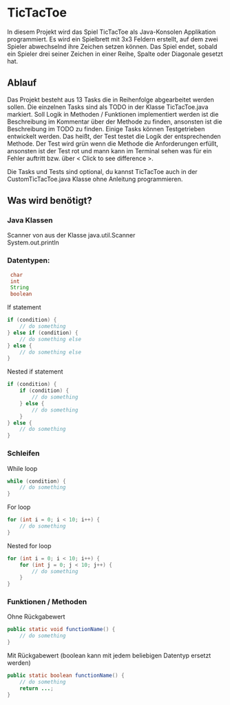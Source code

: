 # TicTacToe

In diesem Projekt wird das Spiel TicTacToe als Java-Konsolen Applikation programmiert. 
Es wird ein Spielbrett mit 3x3 Feldern erstellt, auf dem zwei Spieler abwechselnd ihre Zeichen setzen können. 
Das Spiel endet, sobald ein Spieler drei seiner Zeichen in einer Reihe, Spalte oder Diagonale gesetzt hat.

## Ablauf
Das Projekt besteht aus 13 Tasks die in Reihenfolge abgearbeitet werden sollen.
Die einzelnen Tasks sind als TODO in der Klasse TicTacToe.java markiert.
Soll Logik in Methoden / Funktionen implementiert werden ist die Beschreibung im Kommentar über der Methode zu finden,
ansonsten ist die Beschreibung im TODO zu finden.
Einige Tasks können Testgetrieben entwickelt werden. 
Das heißt, der Test testet die Logik der entsprechenden Methode. 
Der Test wird grün wenn die Methode die Anforderungen erfüllt, ansonsten ist der Test rot und mann kann im Terminal 
sehen was für ein Fehler auftritt bzw. über < Click to see difference >.

Die Tasks und Tests sind optional, du kannst
TicTacToe auch in der CustomTicTacToe.java Klasse ohne Anleitung programmieren.

## Was wird benötigt?

### Java Klassen
Scanner von aus der Klasse java.util.Scanner\
System.out.println

### Datentypen:
```java
 char
 int
 String
 boolean
```

If statement
```java
if (condition) {
    // do something
} else if (condition) {
    // do something else
} else {
    // do something else
}
```

Nested if statement
```java
if (condition) {
    if (condition) {
        // do something
    } else {
        // do something
    }
} else {
    // do something
}
```

### Schleifen
While loop
```java
while (condition) {
    // do something
}
```

For loop
```java
for (int i = 0; i < 10; i++) {
    // do something
}
```

Nested for loop
```java
for (int i = 0; i < 10; i++) {
    for (int j = 0; j < 10; j++) {
        // do something
    }
}
```

### Funktionen / Methoden
Ohne Rückgabewert
```java
public static void functionName() {
    // do something
}
```

Mit Rückgabewert (boolean kann mit jedem beliebigen Datentyp ersetzt werden)
```java
public static boolean functionName() {
    // do something
    return ...;
}
```

